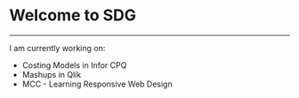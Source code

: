# Welcome to SDG

---

I am currently working on:
- Costing Models in Infor CPQ
- Mashups in Qlik
- MCC - Learning Responsive Web Design
